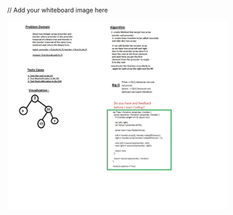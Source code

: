 // Add your whiteboard image here


<img alt="" src="./code1.jpg" style="width: auto;height: auto;">
